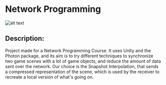 # Network Programming

![alt text](Assets/Images/NetworkProgrammingScreenshot.png "NetworkProgrammingScreenshot")

## Description:
Project made for a Network Programming Course. It uses Unity and the Photon package, 
and its aim is to try different techniques to synchronize two game scenes with a lot of game objects,
and reduce the amount of data sent over the network.
Our choice is the Snapshot Interpolation, that sends a compressed representation 
of the scene, which is used by the receiver to recreate a local version of what's going on.


